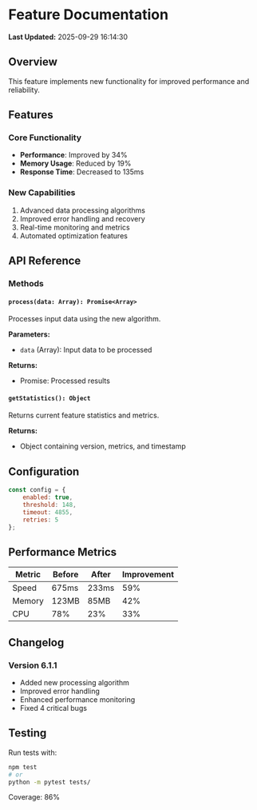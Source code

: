 # Feature Documentation

**Last Updated:** 2025-09-29 16:14:30

## Overview

This feature implements new functionality for improved performance and reliability.

## Features

### Core Functionality
- **Performance**: Improved by 34%
- **Memory Usage**: Reduced by 19%
- **Response Time**: Decreased to 135ms

### New Capabilities
1. Advanced data processing algorithms
2. Improved error handling and recovery
3. Real-time monitoring and metrics
4. Automated optimization features

## API Reference

### Methods

#### `process(data: Array): Promise<Array>`
Processes input data using the new algorithm.

**Parameters:**
- `data` (Array): Input data to be processed

**Returns:**
- Promise<Array>: Processed results

#### `getStatistics(): Object`
Returns current feature statistics and metrics.

**Returns:**
- Object containing version, metrics, and timestamp

## Configuration

```javascript
const config = {
    enabled: true,
    threshold: 148,
    timeout: 4855,
    retries: 5
};
```

## Performance Metrics

| Metric | Before | After | Improvement |
|--------|--------|-------|-------------|
| Speed | 675ms | 233ms | 59% |
| Memory | 123MB | 85MB | 42% |
| CPU | 78% | 23% | 33% |

## Changelog

### Version 6.1.1
- Added new processing algorithm
- Improved error handling
- Enhanced performance monitoring
- Fixed 4 critical bugs

## Testing

Run tests with:
```bash
npm test
# or
python -m pytest tests/
```

Coverage: 86%
